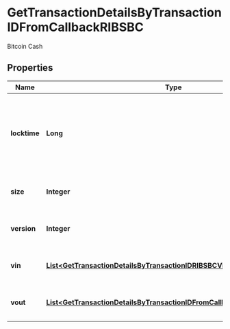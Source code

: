 

# GetTransactionDetailsByTransactionIDFromCallbackRIBSBC

Bitcoin Cash

## Properties

| Name | Type | Description | Notes |
|------------ | ------------- | ------------- | -------------|
|**locktime** | **Long** | Represents the time at which a particular transaction can be added to the blockchain. |  |
|**size** | **Integer** | Represents the total size of this transaction. |  |
|**version** | **Integer** | Represents transaction version number. |  |
|**vin** | [**List&lt;GetTransactionDetailsByTransactionIDRIBSBCVinInner&gt;**](GetTransactionDetailsByTransactionIDRIBSBCVinInner.md) | Represents the transaction inputs. |  |
|**vout** | [**List&lt;GetTransactionDetailsByTransactionIDFromCallbackRIBSBCVoutInner&gt;**](GetTransactionDetailsByTransactionIDFromCallbackRIBSBCVoutInner.md) | Represents the transaction outputs. |  |



